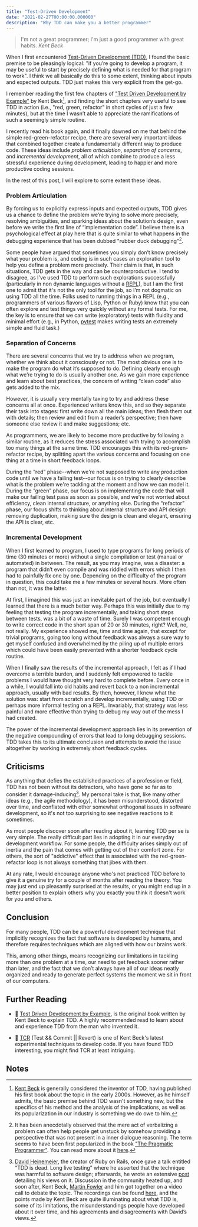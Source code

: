 ```yaml
---
title: "Test-Driven Development"
date: "2021-02-27T00:00:00.000000"
description: "Why TDD can make you a better programmer"
---
```


> I'm not a great programmer; I'm just a good programmer with great habits. _Kent Beck_

When I first encountered [Test-Driven Development (TDD)](https://en.wikipedia.org/wiki/Test-driven_development), I found the basic premise to be pleasingly logical: "if you’re going to develop a program, it may be useful to start by precisely defining what is needed for that program to work". I think we all basically do this to some extent, thinking about inputs and expected outputs. TDD just makes this very explicit from the get-go.

I remember reading the first few chapters of ["Test Driven Development by Example"](https://www.goodreads.com/book/show/387190.Test_Driven_Development) by Kent Beck[^kent-beck], and finding the short chapters very useful to see TDD in action (i.e., "red, green, refactor" in short cycles of just a few minutes), but at the time I wasn’t able to appreciate the ramifications of such a seemingly simple routine.

I recently read his book again, and it finally dawned on me that behind the simple red-green-refactor recipe, there are several very important ideas that combined together create a fundamentally different way to produce code. These ideas include _problem articulation_, _separation of concerns_, and _incremental development_, all of which combine to produce a less stressful experience during development, leading to happier and more productive coding sessions.

In the rest of this post, I will explore to some extent these ideas.

### Problem Articulation

By forcing us to explicitly express inputs and expected outputs, TDD gives us a chance to define the problem we’re trying to solve more precisely, resolving ambiguities, and sparking ideas about the solution’s design, even before we write the first line of “implementation code”. I believe there is a psychological effect at play here that is quite similar to what happens in the debugging experience that has been dubbed "rubber duck debugging"[^rubber-duck].

Some people have argued that sometimes you simply don’t know precisely what your problem is, and coding is in such cases an exploration tool to help you define a problem more precisely. Their claim is that, in such situations, TDD gets in the way and can be counterproductive. I tend to disagree, as I’ve used TDD to perform such explorations successfully (particularly in non dynamic languages without a [REPL](https://en.wikipedia.org/wiki/Read%E2%80%93eval%E2%80%93print_loop)), but I am the first one to admit that it's not the only tool for the job, so I’m not dogmatic on using TDD all the time. Folks used to running things in a REPL (e.g., programmers of various flavors of Lisp, Python or Ruby) know that you can often explore and test things very quickly without any formal tests. For me, the key is to ensure that we can write (exploratory) tests with fluidity and minimal effort (e.g., in Python, [pytest](https://docs.pytest.org/en/stable/) makes writing tests an extremely simple and fluid task.)

### Separation of Concerns

There are several concerns that we try to address when we program, whether we think about it consciously or not. The most obvious one is to make the program do what it’s supposed to do. Defining clearly enough what we’re trying to do is usually another one. As we gain more experience and learn about best practices, the concern of writing “clean code” also gets added to the mix.

However, it is usually very mentally taxing to try and address these concerns all at once. Experienced writers know this, and so they separate their task into stages: first write down all the main ideas; then flesh them out with details; then review and edit from a reader’s perspective; then have someone else review it and make suggestions; etc.

As programmers, we are likely to become more productive by following a similar routine, as it reduces the stress associated with trying to accomplish too many things at the same time. TDD encourages this with its red-green-refactor recipe, by splitting apart the various concerns and focusing on one thing at a time in short feedback loops.

During the “red” phase--when we're not supposed to write any production code until we have a failing test--our focus is on trying to clearly describe what is the problem we're tackling at the moment and how we can model it. During the “green” phase, our focus is on implementing the code that will make our failing test pass as soon as possible, and we're not worried about efficiency, clean internal structure, or anything else. During the “refactor” phase, our focus shifts to thinking about internal structure and API design: removing duplication, making sure the design is clean and elegant, ensuring the API is clear, etc.

### Incremental Development

When I first learned to program, I used to type programs for long periods of time (30 minutes or more) without a single compilation or test (manual or automated) in between. The result, as you may imagine, was a disaster: a program that didn’t even compile and was riddled with errors which I then had to painfully fix one by one. Depending on the difficulty of the program in question, this could take me a few minutes or several hours. More often than not, it was the latter.

At first, I imagined this was just an inevitable part of the job, but eventually I learned that there is a much better way. Perhaps this was initially due to my feeling that testing the program incrementally, and taking short steps between tests, was a bit of a waste of time. Surely I was competent enough to write correct code in the short span of 20 or 30 minutes, right? Well, no, not really. My experience showed me, time and time again, that except for trivial programs, going too long without feedback was always a sure way to get myself confused and overwhelmed by the piling up of multiple errors which could have been easily prevented with a shorter feedback cycle routine.

When I finally saw the results of the incremental approach, I felt as if I had overcome a terrible burden, and I suddenly felt empowered to tackle problems I would have thought very hard to complete before. Every once in a while, I would fall into old habits and revert back to a non incremental approach, usually with bad results. By then, however, I knew what the solution was: start from scratch and develop incrementally, using TDD or perhaps more informal testing on a REPL. Invariably, that strategy was less painful and more effective than trying to debug my way out of the mess I had created.

The power of the incremental development approach lies in its prevention of the negative compounding of errors that lead to long debugging sessions. TDD takes this to its ultimate conclusion and attempts to avoid the issue altogether by working in extremely short feedback cycles.

## Criticisms

As anything that defies the established practices of a profession or field, TDD has not been without its detractors, who have gone so far as to consider it damage-inducing[^tdd-dead]. My personal take is that, like many other ideas (e.g., the agile methodology), it has been misunderstood, distorted over time, and conflated with other somewhat orthogonal issues in software development, so it's not too surprising to see negative reactions to it sometimes.

As most people discover soon after reading about it, learning TDD per se is very simple. The really difficult part lies in adopting it in our everyday development workflow. For some people, the difficulty arises simply out of inertia and the pain that comes with getting out of their comfort zone. For others, the sort of "addictive" effect that is associated with the red-green-refactor loop is not always something that jibes with them.

At any rate, I would encourage anyone who's not practiced TDD before to give it a genuine try for a couple of months after reading the theory. You may just end up pleasantly surprised at the results, or you might end up in a better position to explain others why you exactly you think it doesn't work for you and others.

## Conclusion

For many people, TDD can be a powerful development technique that implicitly recognizes the fact that software is developed by humans, and therefore requires techniques which are aligned with how our brains work.

This, among other things, means recognizing our limitations in tackling more than one problem at a time, our need to get feedback sooner rather than later, and the fact that we don’t always have all of our ideas neatly organized and ready to generate perfect systems the moment we sit in front of our computers.

## Further Reading

- 📖 [Test Driven Development by Example](https://www.goodreads.com/book/show/387190.Test_Driven_Development), is the original book written by Kent Beck to explain TDD. A highly recommended read to learn about and experience TDD from the man who invented it.

- 🎥 [TCR](https://www.youtube.com/watch?v=FFzHOyFeovE) (Test && Commit || Revert) is one of Kent Beck's latest experimental techniques to develop code. If you have found TDD interesting, you might find TCR at least intriguing.

## Notes

[^kent-beck]: [Kent Beck](https://en.wikipedia.org/wiki/Kent_Beck) is generally considered the inventor of TDD, having published his first book about the topic in the early 2000s. However, as he himself admits, the basic premise behind TDD wasn't something new, but the specifics of his method and the analysis of the implications, as well as its popularization in our industry is something we do owe to him.
[^rubber-duck]: It has been anecdotally observed that the mere act of verbalizing a problem can often help people get unstuck by somehow providing a perspective that was not present in a inner dialogue reasoning. The term seems to have been first popularized in the book ["The Pragmatic Programmer"](https://www.goodreads.com/book/show/4099.The_Pragmatic_Programmer). You can read more about it [here](https://en.wikipedia.org/wiki/Rubber_duck_debugging).
[^tdd-dead]: [David Heinemeier](https://twitter.com/dhh), the creator of Ruby on Rails, once gave a talk entitled “TDD is dead. Long live testing” where he asserted that the technique was harmful to software design; afterwards, he wrote an extensive [post](https://dhh.dk/2014/tdd-is-dead-long-live-testing.html) detailing his views on it. Discussion in the community heated up, and soon after, Kent Beck, [Martin Fowler](https://martinfowler.com/) and him got together on a video call to debate the topic. The recordings can be found [here](https://www.youtube.com/watch?v=z9quxZsLcfo), and the points made by Kent Beck are quite illuminating about what TDD is, some of its limitations, the misunderstandings people have developed about it over time, and his agreements and disagreements with David’s views.
